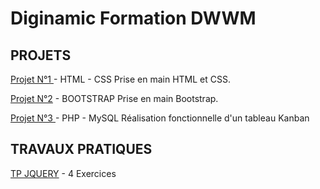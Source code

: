 Diginamic Formation DWWM
=
PROJETS
-
[Projet N°1 ](https://github.com/mikaeltrilles/Formation-Diginamic-DWWM-2022/tree/main/Projet01-HTML-CSS) - HTML - CSS Prise en main HTML et CSS.

[Projet N°2](https://github.com/mikaeltrilles/Formation-Diginamic-DWWM-2022/tree/main/Projet02-Bootstrap) - BOOTSTRAP Prise en main Bootstrap.

[Projet N°3 ](https://github.com/mikaeltrilles/Formation-Diginamic-DWWM-2022/tree/main/Projet03-PHP-MySQL) - PHP - MySQL  Réalisation fonctionnelle d'un tableau Kanban

## TRAVAUX PRATIQUES
[TP JQUERY](https://github.com/mikaeltrilles/Formation-Diginamic-DWWM-2022/tree/main/TRAVAUX/TP-JQUERY) - 4 Exercices
